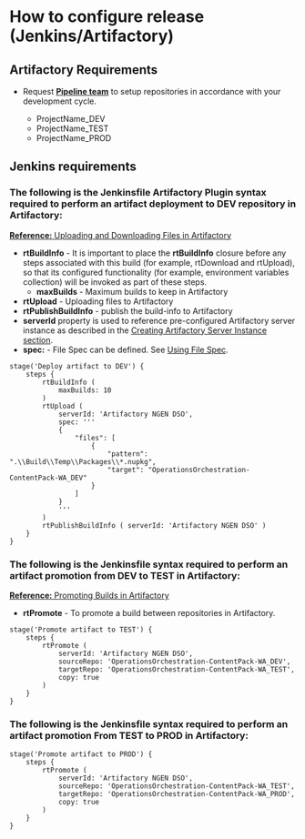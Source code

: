 # How to configure release (Jenkins/Artifactory)

## Artifactory Requirements

* Request [**Pipeline team**](mailto:ngendsopipelineteam@uspsector.com) to setup repositories in accordance with your development cycle.

    * ProjectName_DEV
    * ProjectName_TEST
    * ProjectName_PROD

## Jenkins requirements

### The following is the Jenkinsfile **Artifactory Plugin** syntax required to perform an artifact deployment to DEV repository in Artifactory:

[**Reference:** Uploading and Downloading Files in Artifactory](https://www.jfrog.com/confluence/display/RTF/Declarative+Pipeline+Syntax#DeclarativePipelineSyntax-UploadingandDownloadingFiles)

  * **rtBuildInfo** - It is important to place the **rtBuildInfo** closure before any steps associated with this build (for example, rtDownload and rtUpload), so that its configured functionality (for example, environment variables collection) will be invoked as part of these steps.
    * **maxBuilds** - Maximum builds to keep in Artifactory
  * **rtUpload** - Uploading files to Artifactory
  * **rtPublishBuildInfo** - publish the build-info to Artifactory
  * **serverId** property is used to reference pre-configured Artifactory server instance as described in the [Creating Artifactory Server Instance section](https://www.jfrog.com/confluence/display/RTF/Declarative+Pipeline+Syntax#DeclarativePipelineSyntax-CreatinganArtifactoryServerInstance).
  * **spec:** - File Spec can be defined.  See [Using File Spec](https://www.jfrog.com/confluence/display/RTF/Using+File+Specs).

~~~~
stage('Deploy artifact to DEV') {
    steps {
        rtBuildInfo (
            maxBuilds: 10
        )
        rtUpload (
            serverId: 'Artifactory NGEN DSO',
            spec: '''
            {
                "files": [
                    {
                        "pattern": ".\\Build\\Temp\\Packages\\*.nupkg",
                        "target": "OperationsOrchestration-ContentPack-WA_DEV"
                    }
                ]
            }
            '''
        )
        rtPublishBuildInfo ( serverId: 'Artifactory NGEN DSO' )
    }
}
~~~~

### The following is the Jenkinsfile syntax required to perform an artifact promotion from DEV to TEST in Artifactory:

[**Reference:** Promoting Builds in Artifactory](https://www.jfrog.com/confluence/display/RTF/Declarative+Pipeline+Syntax#DeclarativePipelineSyntax-PromotingBuildsinArtifactory)

* **rtPromote** - To promote a build between repositories in Artifactory.

~~~~
stage('Promote artifact to TEST') {
    steps {
        rtPromote (
            serverId: 'Artifactory NGEN DSO',
            sourceRepo: 'OperationsOrchestration-ContentPack-WA_DEV',
            targetRepo: 'OperationsOrchestration-ContentPack-WA_TEST',
            copy: true
        )
    }
}
~~~~

### The following is the Jenkinsfile syntax required to perform an artifact promotion From TEST to PROD in Artifactory:

~~~~
stage('Promote artifact to PROD') {
    steps {
        rtPromote (
            serverId: 'Artifactory NGEN DSO',
            sourceRepo: 'OperationsOrchestration-ContentPack-WA_TEST',
            targetRepo: 'OperationsOrchestration-ContentPack-WA_PROD',
            copy: true
        )
    }
}
~~~~




